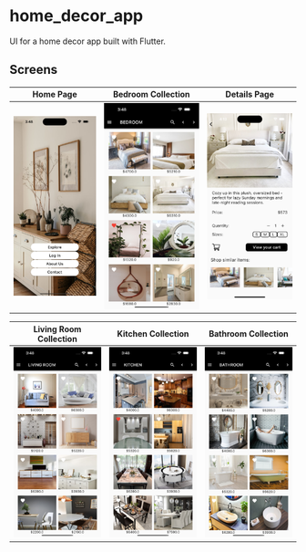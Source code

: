 # home_decor_app
UI for a home decor app built with Flutter.


## Screens 
| Home Page | Bedroom Collection |  Details Page |
:----------:|:-------------:|:--------------:|
![](./readme_files/home_page.png) | ![](./readme_files/bedroom_collection.png) | ![](./readme_files/details_page.png) | 

| Living Room Collection |  Kitchen Collection |  Bathroom Collection |
|:----------:|:-------------:|:--------------:|
![](./readme_files/living_room_collection.png) | ![](./readme_files/kitchen_collection.png) | ![](./readme_files/bathroom_collection.png) |
